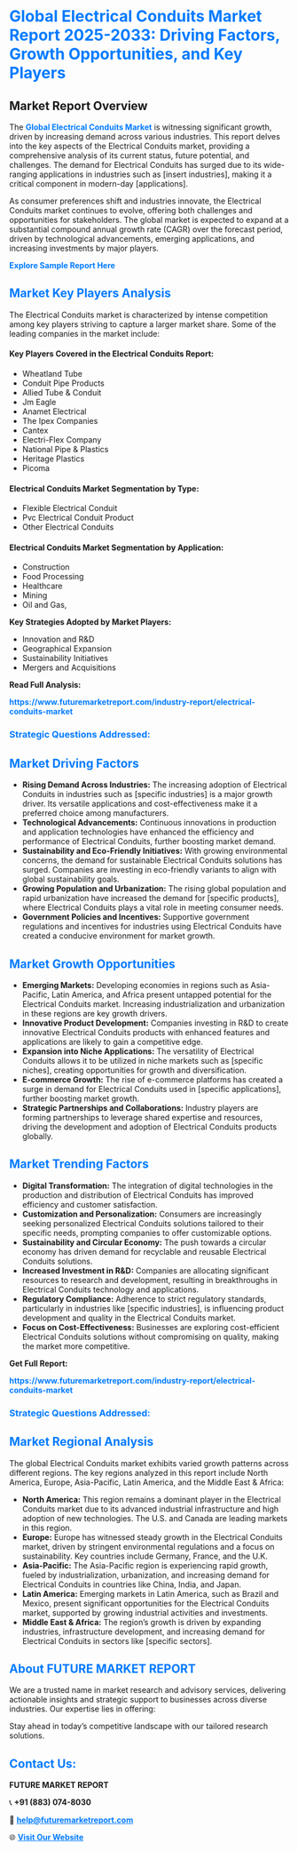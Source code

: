 <h1 style="color: #007BFF;">Global Electrical Conduits Market Report 2025-2033: Driving Factors, Growth Opportunities, and Key Players</h1>

<section id="overview">
<h2>Market Report Overview</h2>
<p>The <a href="https://www.futuremarketreport.com/industry-report/electrical-conduits-market" style="color: #007BFF; text-decoration: none;"><strong>Global Electrical Conduits Market</strong></a> is witnessing significant growth, driven by increasing demand across various industries. This report delves into the key aspects of the Electrical Conduits market, providing a comprehensive analysis of its current status, future potential, and challenges. The demand for Electrical Conduits has surged due to its wide-ranging applications in industries such as [insert industries], making it a critical component in modern-day [applications].</p>
<p>As consumer preferences shift and industries innovate, the Electrical Conduits market continues to evolve, offering both challenges and opportunities for stakeholders. The global market is expected to expand at a substantial compound annual growth rate (CAGR) over the forecast period, driven by technological advancements, emerging applications, and increasing investments by major players.</p>
</section>

<section id="overview">
<p><a href="https://www.futuremarketreport.com/request-sample/reportId=30142" style="color: #007BFF; text-decoration: none;"><strong>Explore Sample Report Here</strong></a></p>
</section>

<section id="key-players">
<h2 style="color: #007BFF;">Market Key Players Analysis</h2>
<p>The Electrical Conduits market is characterized by intense competition among key players striving to capture a larger market share. Some of the leading companies in the market include:</p>
<h4>Key Players Covered in the Electrical Conduits Report:</h4>
<ul><li>Wheatland Tube</li><li>Conduit Pipe Products</li><li>Allied Tube &amp; Conduit</li><li>Jm Eagle</li><li>Anamet Electrical</li><li>The Ipex Companies</li><li>Cantex</li><li>Electri-Flex Company</li><li>National Pipe &amp; Plastics</li><li>Heritage Plastics</li><li>Picoma</li></ul>
<h4>Electrical Conduits Market Segmentation by Type:</h4>
<ul><li>Flexible Electrical Conduit</li><li>Pvc Electrical Conduit Product</li><li>Other Electrical Conduits</li></ul>

<h4>Electrical Conduits Market Segmentation by Application:</h4>
<ul><li>Construction</li><li>Food Processing</li><li>Healthcare</li><li>Mining</li><li>Oil and Gas,</li></ul>
<p><strong>Key Strategies Adopted by Market Players:</strong></p>
<ul>
<li>Innovation and R&D</li>
<li>Geographical Expansion</li>
<li>Sustainability Initiatives</li>
<li>Mergers and Acquisitions</li>
</ul>
</section>

<section>
<p><strong>Read Full Analysis: </strong></p><a href="https://www.futuremarketreport.com/industry-report/electrical-conduits-market" style="color: #007BFF; text-decoration: none;"><strong>https://www.futuremarketreport.com/industry-report/electrical-conduits-market</strong></a>
<h3 style="color: #007BFF;">Strategic Questions Addressed:</h3>
</section>

<section id="driving-factors">
<h2 style="color: #007BFF;">Market Driving Factors</h2>
<ul>
<li><strong>Rising Demand Across Industries:</strong> The increasing adoption of Electrical Conduits in industries such as [specific industries] is a major growth driver. Its versatile applications and cost-effectiveness make it a preferred choice among manufacturers.</li>
<li><strong>Technological Advancements:</strong> Continuous innovations in production and application technologies have enhanced the efficiency and performance of Electrical Conduits, further boosting market demand.</li>
<li><strong>Sustainability and Eco-Friendly Initiatives:</strong> With growing environmental concerns, the demand for sustainable Electrical Conduits solutions has surged. Companies are investing in eco-friendly variants to align with global sustainability goals.</li>
<li><strong>Growing Population and Urbanization:</strong> The rising global population and rapid urbanization have increased the demand for [specific products], where Electrical Conduits plays a vital role in meeting consumer needs.</li>
<li><strong>Government Policies and Incentives:</strong> Supportive government regulations and incentives for industries using Electrical Conduits have created a conducive environment for market growth.</li>
</ul>
</section>

<section id="growth-opportunities">
<h2 style="color: #007BFF;">Market Growth Opportunities</h2>
<ul>
<li><strong>Emerging Markets:</strong> Developing economies in regions such as Asia-Pacific, Latin America, and Africa present untapped potential for the Electrical Conduits market. Increasing industrialization and urbanization in these regions are key growth drivers.</li>
<li><strong>Innovative Product Development:</strong> Companies investing in R&D to create innovative Electrical Conduits products with enhanced features and applications are likely to gain a competitive edge.</li>
<li><strong>Expansion into Niche Applications:</strong> The versatility of Electrical Conduits allows it to be utilized in niche markets such as [specific niches], creating opportunities for growth and diversification.</li>
<li><strong>E-commerce Growth:</strong> The rise of e-commerce platforms has created a surge in demand for Electrical Conduits used in [specific applications], further boosting market growth.</li>
<li><strong>Strategic Partnerships and Collaborations:</strong> Industry players are forming partnerships to leverage shared expertise and resources, driving the development and adoption of Electrical Conduits products globally.</li>
</ul>
</section>

<section id="trending-factors">
<h2 style="color: #007BFF;">Market Trending Factors</h2>
<ul>
<li><strong>Digital Transformation:</strong> The integration of digital technologies in the production and distribution of Electrical Conduits has improved efficiency and customer satisfaction.</li>
<li><strong>Customization and Personalization:</strong> Consumers are increasingly seeking personalized Electrical Conduits solutions tailored to their specific needs, prompting companies to offer customizable options.</li>
<li><strong>Sustainability and Circular Economy:</strong> The push towards a circular economy has driven demand for recyclable and reusable Electrical Conduits solutions.</li>
<li><strong>Increased Investment in R&D:</strong> Companies are allocating significant resources to research and development, resulting in breakthroughs in Electrical Conduits technology and applications.</li>
<li><strong>Regulatory Compliance:</strong> Adherence to strict regulatory standards, particularly in industries like [specific industries], is influencing product development and quality in the Electrical Conduits market.</li>
<li><strong>Focus on Cost-Effectiveness:</strong> Businesses are exploring cost-efficient Electrical Conduits solutions without compromising on quality, making the market more competitive.</li>
</ul>
</section>

<section>
<p><strong>Get Full Report: </strong></p><a href="https://www.futuremarketreport.com/industry-report/electrical-conduits-market" style="color: #007BFF; text-decoration: none;"><strong>https://www.futuremarketreport.com/industry-report/electrical-conduits-market</strong></a>
<h3 style="color: #007BFF;">Strategic Questions Addressed:</h3>
</section>


<section id="regional-analysis">
<h2 style="color: #007BFF;">Market Regional Analysis</h2>
<p>The global Electrical Conduits market exhibits varied growth patterns across different regions. The key regions analyzed in this report include North America, Europe, Asia-Pacific, Latin America, and the Middle East & Africa:</p>
<ul>
<li><strong>North America:</strong> This region remains a dominant player in the Electrical Conduits market due to its advanced industrial infrastructure and high adoption of new technologies. The U.S. and Canada are leading markets in this region.</li>
<li><strong>Europe:</strong> Europe has witnessed steady growth in the Electrical Conduits market, driven by stringent environmental regulations and a focus on sustainability. Key countries include Germany, France, and the U.K.</li>
<li><strong>Asia-Pacific:</strong> The Asia-Pacific region is experiencing rapid growth, fueled by industrialization, urbanization, and increasing demand for Electrical Conduits in countries like China, India, and Japan.</li>
<li><strong>Latin America:</strong> Emerging markets in Latin America, such as Brazil and Mexico, present significant opportunities for the Electrical Conduits market, supported by growing industrial activities and investments.</li>
<li><strong>Middle East & Africa:</strong> The region’s growth is driven by expanding industries, infrastructure development, and increasing demand for Electrical Conduits in sectors like [specific sectors].</li>
</ul>
</section>

<footer>
<h2 style="color: #007BFF;">About FUTURE MARKET REPORT</h2>
<p>We are a trusted name in market research and advisory services, delivering actionable insights and strategic support to businesses across diverse industries. Our expertise lies in offering:</p>

<p>Stay ahead in today’s competitive landscape with our tailored research solutions.</p>

<h2 style="color: #007BFF;">Contact Us:</h2>
<p><strong>FUTURE MARKET REPORT</strong></p>
<p>📞 <strong>+91 (883) 074-8030</strong></p>
<p>📧 <strong><a href="mailto:help@futuremarketreport.com" style="color: #007BFF;">help@futuremarketreport.com</a></strong></p>
<p>🌐 <strong><a href="https://www.futuremarketreport.com/" style="color: #007BFF;">Visit Our Website</a></strong></p>
</footer>